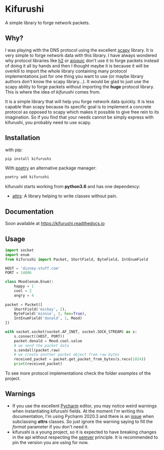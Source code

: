 # Kifurushi

A simple library to forge network packets.

## Why?

I was playing with the DNS protocol using the excellent [scapy](https://scapy.readthedocs.io/) library.
It is very simple to forge network data with this library. I have always wondered why protocol libraries like
[h2](https://hyper-h2.readthedocs.io/en/stable/) or [aioquic](https://aioquic.readthedocs.io/en/latest/) don't use it
to forge packets instead of doing it all by hands and then I thought maybe it is because it will be overkill to import
the whole library containing many protocol implementations just for one thing you want to use (or maybe library authors
don't know the scapy library...). It would be glad to just use the scapy ability to forge packets without importing the
**huge** protocol library. This is where the idea of *kifurushi* comes from.

It is a simple library that will help you forge network data quickly. It is less capable than scapy because its specific
goal is to implement a concrete protocol as opposed to scapy which makes it possible to give free rein to its imagination.
So if you find that your needs cannot be simply express with kifurushi, you probably need to use scapy.

## Installation

with pip:

```bash
pip install kifurushi
```

With [poetry](https://python-poetry.org/docs/) an alternative package manager:

```bash
poetry add kifurushi
```

kifurushi starts working from **python3.6** and has one dependency:
* [attrs](https://www.attrs.org/en/stable/): A library helping to write classes without pain.

## Documentation

Soon available at https://kifurushi.readthedocs.io

## Usage

```python
import socket
import enum
from kifurushi import Packet, ShortField, ByteField, IntEnumField

HOST = 'disney-stuff.com'
PORT = 14006

class Mood(enum.Enum):
    happy = 1
    cool = 2
    angry = 4
    
packet = Packet([
    ShortField('mickey', 2),
    ByteField('minnie', 3, hex=True),
    IntEnumField('donald', 1, Mood)
])

with socket.socket(socket.AF_INET, socket.SOCK_STREAM) as s:
    s.connect((HOST, PORT))
    packet.donald = Mood.cool.value
    # we send the packet data
    s.sendall(packet.raw)
    # we create another packet object from raw bytes
    received_packet = packet.get_packet_from_bytes(s.recv(1024))
    print(received_packet)
```

To see more protocol implementations check the folder *examples* of the project.

## Warnings

* If you use the excellent [Pycharm](https://www.jetbrains.com/pycharm/) editor, you may notice weird warnings when
  instantiating kifurushi fields. At the moment I'm writing this documentation, I'm using Pycharm 2020.3 and there is
  an [issue](https://youtrack.jetbrains.com/issue/PY-46298) when subclassing **attrs** classes. So just ignore the
  warning saying to fill the *format* parameter if you don't need it.
* kifurushi is a young project, so it is expected to have breaking changes in the api without respecting the 
  [semver](https://semver.org/) principle. It is recommended to pin the version you are using for now.